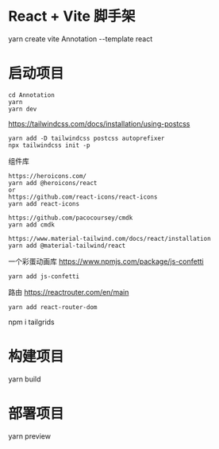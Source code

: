 # React + Vite 脚手架
yarn create vite Annotation --template react

# 启动项目
```
cd Annotation
yarn
yarn dev
```

https://tailwindcss.com/docs/installation/using-postcss
```
yarn add -D tailwindcss postcss autoprefixer
npx tailwindcss init -p
```

组件库
```
https://heroicons.com/
yarn add @heroicons/react
or
https://github.com/react-icons/react-icons
yarn add react-icons

https://github.com/pacocoursey/cmdk
yarn add cmdk

https://www.material-tailwind.com/docs/react/installation
yarn add @material-tailwind/react
```

一个彩蛋动画库
https://www.npmjs.com/package/js-confetti
```
yarn add js-confetti
```

路由
https://reactrouter.com/en/main
```
yarn add react-router-dom
```

npm i tailgrids

# 构建项目
yarn build

# 部署项目
yarn preview


